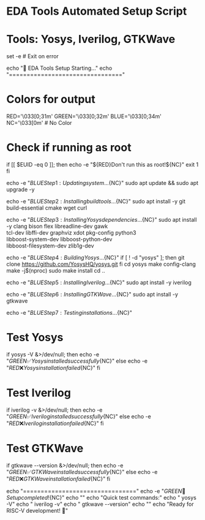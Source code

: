
# EDA Tools Automated Setup Script
# Tools: Yosys, Iverilog, GTKWave

set -e  # Exit on error

echo "🔧 EDA Tools Setup Starting..."
echo "================================"

# Colors for output
RED='\033[0;31m'
GREEN='\033[0;32m'
BLUE='\033[0;34m'
NC='\033[0m' # No Color

# Check if running as root
if [[ $EUID -eq 0 ]]; then
   echo -e "${RED}Don't run this as root!${NC}" 
   exit 1
fi

echo -e "${BLUE}Step 1: Updating system...${NC}"
sudo apt update && sudo apt upgrade -y

echo -e "${BLUE}Step 2: Installing build tools...${NC}"
sudo apt install -y git build-essential cmake wget curl

echo -e "${BLUE}Step 3: Installing Yosys dependencies...${NC}"
sudo apt install -y clang bison flex libreadline-dev gawk \
    tcl-dev libffi-dev graphviz xdot pkg-config python3 \
    libboost-system-dev libboost-python-dev \
    libboost-filesystem-dev zlib1g-dev

echo -e "${BLUE}Step 4: Building Yosys...${NC}"
if [ ! -d "yosys" ]; then
    git clone https://github.com/YosysHQ/yosys.git
fi
cd yosys
make config-clang
make -j$(nproc)
sudo make install
cd ..

echo -e "${BLUE}Step 5: Installing Iverilog...${NC}"
sudo apt install -y iverilog

echo -e "${BLUE}Step 6: Installing GTKWave...${NC}"
sudo apt install -y gtkwave

echo -e "${BLUE}Step 7: Testing installations...${NC}"

# Test Yosys
if yosys -V &>/dev/null; then
    echo -e "${GREEN}✅ Yosys installed successfully${NC}"
else
    echo -e "${RED}❌ Yosys installation failed${NC}"
fi

# Test Iverilog  
if iverilog -v &>/dev/null; then
    echo -e "${GREEN}✅ Iverilog installed successfully${NC}"
else
    echo -e "${RED}❌ Iverilog installation failed${NC}"
fi

# Test GTKWave
if gtkwave --version &>/dev/null; then
    echo -e "${GREEN}✅ GTKWave installed successfully${NC}"
else
    echo -e "${RED}❌ GTKWave installation failed${NC}"
fi

echo "================================"
echo -e "${GREEN}🎉 Setup completed!${NC}"
echo ""
echo "Quick test commands:"
echo "  yosys -V"
echo "  iverilog -v" 
echo "  gtkwave --version"
echo ""
echo "Ready for RISC-V development! 🚀"
